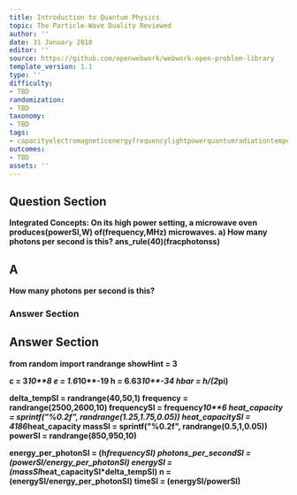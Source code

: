 ```yaml
---
title: Introduction to Quantum Physics
topic: The Particle-Wave Duality Reviewed
author: ''
date: 31 January 2018
editor: ''
source: https://github.com/openwebwork/webwork-open-problem-library
template_version: 1.1
type: ''
difficulty:
- TBD
randomization:
- TBD
taxonomy:
- TBD
tags:
- capacityelectromagneticenergyfrequencylightpowerquantumradiationtemperaturethermal
outcomes:
- TBD
assets: ''
---
```


## Question Section 

<b>
<b>Integrated Concepts:<b> On its high power setting, a microwave oven produces(powerSI,W) of(frequency,MHz) microwaves.
a) How many photons per second is this?
ans_rule(40)(fracphotonss)

## A
How many photons per second is this?
### Answer Section


## Answer Section

from random import randrange
showHint = 3

c = 3*10**8
e = 1.6*10**-19
h = 6.63*10**-34
hbar = h/(2*pi)

delta_tempSI = randrange(40,50,1)
frequency = randrange(2500,2600,10)
frequencySI = frequency*10**6
heat_capacity = sprintf("%0.2f", randrange(1.25,1.75,0.05))
heat_capacitySI = 4186*heat_capacity
massSI = sprintf("%0.2f", randrange(0.5,1,0.05))
powerSI = randrange(850,950,10)

energy_per_photonSI = (h*frequencySI)
photons_per_secondSI = (powerSI/energy_per_photonSI)
energySI = (massSI*heat_capacitySI*delta_tempSI)
n = (energySI/energy_per_photonSI)
timeSI = (energySI/powerSI)